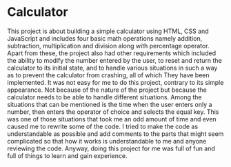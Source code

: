 # Calculator

This project is about building a simple calculator using HTML, CSS and JavaScript and includes four basic math operations namely addition, subtraction, multiplication and division along with percentage operator. Apart from these, the project also had other requirements which included the ability to modify the number entered by the user, to reset and return the calculator to its initial state, and to handle various situations in such a way as to prevent the calculator from crashing, all of which They have been implemented. It was not easy for me to do this project, contrary to its simple appearance. Not because of the nature of the project but because the calculator needs to be able to handle different situations. Among the situations that can be mentioned is the time when the user enters only a number, then enters the operator of choice and selects the equal key. This was one of those situations that took me an odd amount of time and even caused me to rewrite some of the code. I tried to make the code as understandable as possible and add comments to the parts that might seem complicated so that how it works is understandable to me and anyone reviewing the code. Anyway, doing this project for me was full of fun and full of things to learn and gain experience.